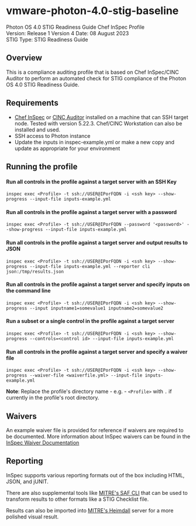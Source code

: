 # vmware-photon-4.0-stig-baseline
Photon OS 4.0 STIG Readiness Guide Chef InSpec Profile  
Version: Release 1 Version 4 Date: 08 August 2023  
STIG Type: STIG Readiness Guide  

## Overview
This is a compliance auditing profile that is based on Chef InSpec/CINC Auditor to perform an automated check for STIG compliance of the Photon OS 4.0 STIG Readiness Guide.  

## Requirements

- [Chef InSpec](https://downloads.chef.io/tools/inspec) or [CINC Auditor](https://cinc.sh/start/auditor/) installed on a machine that can SSH target node. Tested with version 5.22.3. Chef/CINC Workstation can also be installed and used.
- SSH access to Photon instance
- Update the inputs in inspec-example.yml or make a new copy and update as appropriate for your environment

## Running the profile

#### Run all controls in the profile against a target server with an SSH Key
```
inspec exec <Profile> -t ssh://USER@IPorFQDN -i <ssh key> --show-progress --input-file inputs-example.yml
```

#### Run all controls in the profile against a target server with a password
```
inspec exec <Profile> -t ssh://USER@IPorFQDN --password '<password>' --show-progress --input-file inputs-example.yml
```

#### Run all controls in the profile against a target server and output results to JSON
```
inspec exec <Profile> -t ssh://USER@IPorFQDN -i <ssh key> --show-progress --input-file inputs-example.yml --reporter cli json:/tmp/results.json
```

#### Run all controls in the profile against a target server and specify inputs on the command line
```
inspec exec <Profile> -t ssh://USER@IPorFQDN -i <ssh key> --show-progress --input inputname1=somevalue1 inputname2=somevalue2
```

#### Run a subset or a single control in the profile against a target server 
```
inspec exec <Profile> -t ssh://USER@IPorFQDN -i <ssh key> --show-progress --controls=<control id> --input-file inputs-example.yml
```

#### Run all controls in the profile against a target server and specify a waiver file 
```
inspec exec <Profile> -t ssh://USER@IPorFQDN -i <ssh key> --show-progress --waiver-file <waiverfile.yml> --input-file inputs-example.yml
```

**Note**: Replace the profile's directory name - e.g. - `<Profile>` with `.` if currently in the profile's root directory.  

## Waivers
An example waiver file is provided for reference if waivers are required to be documented. More information about InSpec waivers can be found in the [InSpec Waiver Documentation](https://docs.chef.io/inspec/waivers/)  

## Reporting
InSpec supports various reporting formats out of the box including HTML, JSON, and jUNIT.  

There are also supplemental tools like [MITRE's SAF CLI](https://github.com/mitre/saf) that can be used to transform results to other formats like a STIG Checklist file.  

Results can also be imported into [MITRE's Heimdall](https://github.com/mitre/heimdall2) server for a more polished visual result.  
